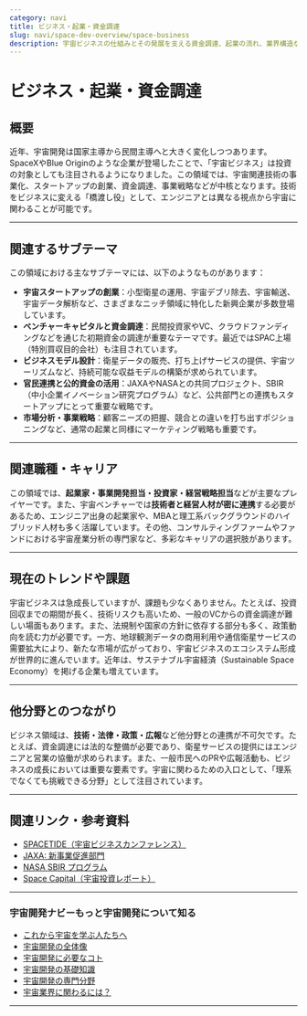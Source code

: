 ```yaml
---
category: navi
title: ビジネス・起業・資金調達
slug: navi/space-dev-overview/space-business
description: 宇宙ビジネスの仕組みとその発展を支える資金調達、起業の流れ、業界構造などを解説。
---
```


# ビジネス・起業・資金調達

## 概要  

近年、宇宙開発は国家主導から民間主導へと大きく変化しつつあります。SpaceXやBlue Originのような企業が登場したことで、「宇宙ビジネス」は投資の対象としても注目されるようになりました。この領域では、宇宙関連技術の事業化、スタートアップの創業、資金調達、事業戦略などが中核となります。技術をビジネスに変える「橋渡し役」として、エンジニアとは異なる視点から宇宙に関わることが可能です。

---

## 関連するサブテーマ  

この領域における主なサブテーマには、以下のようなものがあります：

- **宇宙スタートアップの創業**：小型衛星の運用、宇宙デブリ除去、宇宙輸送、宇宙データ解析など、さまざまなニッチ領域に特化した新興企業が多数登場しています。
- **ベンチャーキャピタルと資金調達**：民間投資家やVC、クラウドファンディングなどを通じた初期資金の調達が重要なテーマです。最近ではSPAC上場（特別買収目的会社）も注目されています。
- **ビジネスモデル設計**：衛星データの販売、打ち上げサービスの提供、宇宙ツーリズムなど、持続可能な収益モデルの構築が求められています。
- **官民連携と公的資金の活用**：JAXAやNASAとの共同プロジェクト、SBIR（中小企業イノベーション研究プログラム）など、公共部門との連携もスタートアップにとって重要な戦略です。
- **市場分析・事業戦略**：顧客ニーズの把握、競合との違いを打ち出すポジショニングなど、通常の起業と同様にマーケティング戦略も重要です。

---

## 関連職種・キャリア  

この領域では、**起業家・事業開発担当・投資家・経営戦略担当**などが主要なプレイヤーです。また、宇宙ベンチャーでは**技術者と経営人材が密に連携**する必要があるため、エンジニア出身の起業家や、MBAと理工系バックグラウンドのハイブリッド人材も多く活躍しています。その他、コンサルティングファームやファンドにおける宇宙産業分析の専門家など、多彩なキャリアの選択肢があります。

---

## 現在のトレンドや課題  

宇宙ビジネスは急成長していますが、課題も少なくありません。たとえば、投資回収までの期間が長く、技術リスクも高いため、一般のVCからの資金調達が難しい場面もあります。また、法規制や国家の方針に依存する部分も多く、政策動向を読む力が必要です。一方、地球観測データの商用利用や通信衛星サービスの需要拡大により、新たな市場が広がっており、宇宙ビジネスのエコシステム形成が世界的に進んでいます。近年は、サステナブル宇宙経済（Sustainable Space Economy）を掲げる企業も増えています。

---

## 他分野とのつながり  

ビジネス領域は、**技術・法律・政策・広報**など他分野との連携が不可欠です。たとえば、資金調達には法的な整備が必要であり、衛星サービスの提供にはエンジニアと営業の協働が求められます。また、一般市民へのPRや広報活動も、ビジネスの成長においては重要な要素です。宇宙に関わるための入口として、「理系でなくても挑戦できる分野」として注目されています。

---

## 関連リンク・参考資料  

- [SPACETIDE（宇宙ビジネスカンファレンス）](https://spacetide.jp/)
- [JAXA: 新事業促進部門](https://www.jaxa.jp/about/organization/ssd/index_j.html)
- [NASA SBIR プログラム](https://sbir.gsfc.nasa.gov/)
- [Space Capital（宇宙投資レポート）](https://www.spacecapital.com/)

---

### 宇宙開発ナビーもっと宇宙開発について知る
- [これから宇宙を学ぶ人たちへ](/docs/navi/intro-to-space-dev)
- [宇宙開発の全体像](/docs/navi/space-dev-overview)
- [宇宙開発に必要なコト](/docs/navi/what-is-needed)
- [宇宙開発の基礎知識](/docs/navi/basic-knowledge)
- [宇宙開発の専門分野](/docs/navi/region-of-expertise)
- [宇宙業界に関わるには？](/docs/navi/how-to-commit)

---